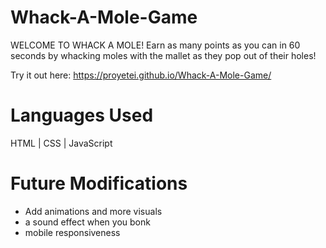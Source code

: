 # Whack-A-Mole-Game

WELCOME TO WHACK A MOLE!
Earn as many points as you can in 60 seconds by whacking moles with the mallet as they pop out of their holes!

Try it out here:
https://proyetei.github.io/Whack-A-Mole-Game/

# Languages Used
HTML | CSS | JavaScript

# Future Modifications
- Add animations and more visuals 
- a sound effect when you bonk
- mobile responsiveness 
